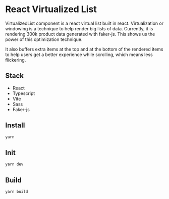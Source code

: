 # React Virtualized List
VirtualizedList component is a react virtual list built in react. Virtualization or windowing is a technique to help render big lists of data.
Currently, it is rendering 300k product data generated with faker-js. This shows us the power of this optimization technique.

It also buffers extra items at the top and at the bottom of the rendered items to help users get a better experience while scrolling, which means less flickering.

## Stack

* React
* Typescript
* Vite
* Sass
* Faker-js

## Install
```bash
yarn
```

## Init
```bash
yarn dev
```

## Build
```bash
yarn build
```